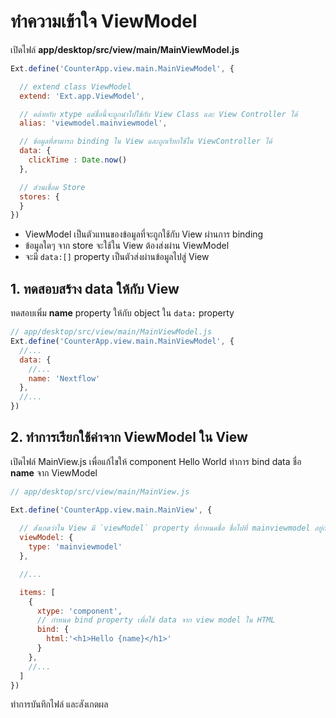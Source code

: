 
# ทำความเข้าใจ ViewModel

เปิดไฟล์ **app/desktop/src/view/main/MainViewModel.js**

```js
Ext.define('CounterApp.view.main.MainViewModel', {

  // extend class ViewModel
  extend: 'Ext.app.ViewModel',

  // คล้ายกับ xtype แต่ชื่อนี้จะถูกนำไปใช้กับ View Class และ View Controller ได้
  alias: 'viewmodel.mainviewmodel',

  // ข้อมูลที่สามารถ binding ใน View และถูกเรียกใช้ใน ViewController ได้
  data: {
    clickTime : Date.now()
  },

  // ส่วนเชื่อม Store
  stores: {
  }
})
```

- ViewModel เป็นตัวแทนของข้อมูลที่จะถูกใช้กับ View ผ่านการ binding 
- ข้อมูลใดๆ จาก store จะใช้ใน View ต้องส่งผ่าน ViewModel
- จะมี `data:[]` property เป็นตัวส่งผ่านข้อมูลไปสู่ View 

## 1. ทดสอบสร้าง data ให้กับ View

ทดสอบเพิ่ม **name** property ให้กับ object ใน `data:` property 

```js
// app/desktop/src/view/main/MainViewModel.js
Ext.define('CounterApp.view.main.MainViewModel', {
  //...
  data: {
    //...
    name: 'Nextflow'
  },
  //...
})
```

## 2. ทำการเรียกใช้ค่าจาก ViewModel ใน View

เปิดไฟล์ MainView.js เพื่อแก้ไขให้ component Hello World ทำการ bind data ชื่อ **name** จาก ViewModel

```js
// app/desktop/src/view/main/MainView.js

Ext.define('CounterApp.view.main.MainView', {
  
  // สังเกตว่าใน View มี `viewModel` property ที่กำหนดชื่อ ชื่อไปที่ mainviewmodel อยู่ก่อนแล้ว
  viewModel: {
    type: 'mainviewmodel'
  },  

  //...

  items: [
    {
      xtype: 'component',
      // กำหนด bind property เพื่อใช้ data จาก view model ใน HTML
      bind: {
        html:'<h1>Hello {name}</h1>'
      }
    },
    //...
  ]
})
```

ทำการบันทึกไฟล์ และสังเกตผล